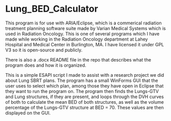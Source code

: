 # Lung_BED_Calculator

This program is for use with ARIA/Eclipse, which is a commerical radiation treatment planning software suite made by Varian Medical Systems which is used in Radiation Oncology. This is one of several programs which I have made while working in the Radiation Oncology department at Lahey Hospital and Medical Center in Burlington, MA. I have licensed it under GPL V3 so it is open-source and publicly.

There is also a .docx README file in the repo that describes what the program does and how it is organized.

This is a simple ESAPI script I made to assist with a research project we did about Lung SBRT plans. The program has a small WinForms GUI that the user uses to select which plan, among those they have open in Eclipse that they want to run the program on. The program then finds the Lungs-GTV and Lung structures, if they are present, and loops through the DVH curves of both to calculate the mean BED of both structures, as well as the volume percentage of the Lungs-GTV structure at BED = 70. These values are then displayed on the GUI.
